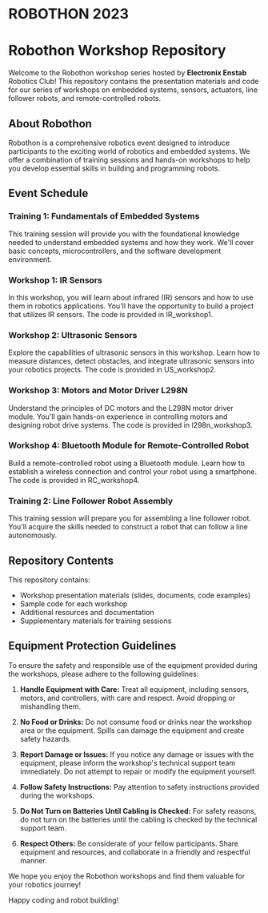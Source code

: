 # ROBOTHON 2023
# Robothon Workshop Repository

Welcome to the Robothon workshop series hosted by **Electronix Enstab** Robotics Club! This repository contains the presentation materials and code for our series of workshops on embedded systems, sensors, actuators, line follower robots, and remote-controlled robots.

## About Robothon

Robothon is a comprehensive robotics event designed to introduce participants to the exciting world of robotics and embedded systems. We offer a combination of training sessions and hands-on workshops to help you develop essential skills in building and programming robots.

## Event Schedule

### Training 1: Fundamentals of Embedded Systems
This training session will provide you with the foundational knowledge needed to understand embedded systems and how they work. We'll cover basic concepts, microcontrollers, and the software development environment.

### Workshop 1: IR Sensors
In this workshop, you will learn about infrared (IR) sensors and how to use them in robotics applications. You'll have the opportunity to build a project that utilizes IR sensors. The code is provided in IR_workshop1.

### Workshop 2: Ultrasonic Sensors
Explore the capabilities of ultrasonic sensors in this workshop. Learn how to measure distances, detect obstacles, and integrate ultrasonic sensors into your robotics projects. The code is provided in US_workshop2.

### Workshop 3: Motors and Motor Driver L298N
Understand the principles of DC motors and the L298N motor driver module. You'll gain hands-on experience in controlling motors and designing robot drive systems. The code is provided in l298n_workshop3.

### Workshop 4: Bluetooth Module for Remote-Controlled Robot
Build a remote-controlled robot using a Bluetooth module. Learn how to establish a wireless connection and control your robot using a smartphone. The code is provided in RC_workshop4.

### Training 2: Line Follower Robot Assembly
This training session will prepare you for assembling a line follower robot. You'll acquire the skills needed to construct a robot that can follow a line autonomously.

## Repository Contents

This repository contains:

- Workshop presentation materials (slides, documents, code examples)
- Sample code for each workshop
- Additional resources and documentation
- Supplementary materials for training sessions

## Equipment Protection Guidelines

To ensure the safety and responsible use of the equipment provided during the workshops, please adhere to the following guidelines:

1. **Handle Equipment with Care:** Treat all equipment, including sensors, motors, and controllers, with care and respect. Avoid dropping or mishandling them.

2. **No Food or Drinks:** Do not consume food or drinks near the workshop area or the equipment. Spills can damage the equipment and create safety hazards.

3. **Report Damage or Issues:** If you notice any damage or issues with the equipment, please inform the workshop's technical support team immediately. Do not attempt to repair or modify the equipment yourself.

5. **Follow Safety Instructions:** Pay attention to safety instructions provided during the workshops.
   
6. **Do Not Turn on Batteries Until Cabling is Checked:** For safety reasons, do not turn on the batteries until the cabling is checked by the technical support team.

8. **Respect Others:** Be considerate of your fellow participants. Share equipment and resources, and collaborate in a friendly and respectful manner.


We hope you enjoy the Robothon workshops and find them valuable for your robotics journey!

Happy coding and robot building!

